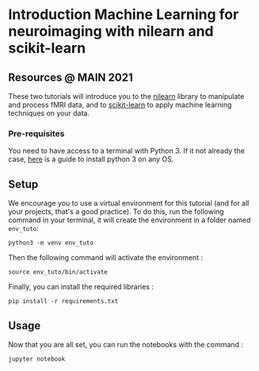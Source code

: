 # Introduction Machine Learning for neuroimaging with nilearn and scikit-learn
## Resources @ MAIN 2021

These two tutorials will introduce you to the [nilearn](https://nilearn.github.io/stable/index.html) library to manipulate and process fMRI data, and to [scikit-learn](https://scikit-learn.org/stable/) to apply machine learning techniques on your data.

### Pre-requisites

You need to have access to a terminal with Python 3. If it not already the case, [here](https://realpython.com/installing-python/#how-to-check-your-python-version-on-windows) is a guide to install
python 3 on any OS.

## Setup

We encourage you to use a virtual environment for this tutorial (and for all your projects, that's a good practice). To do this, run the following command in your terminal, it will create the
environment in a folder named `env_tuto`:
```
python3 -m venv env_tuto
```
Then the following command will activate the environment :
```
source env_tuto/bin/activate
```
Finally, you can install the required libraries :
```
pip install -r requirements.txt
```

## Usage

Now that you are all set, you can run the notebooks with the command :
```
jupyter notebook
```

